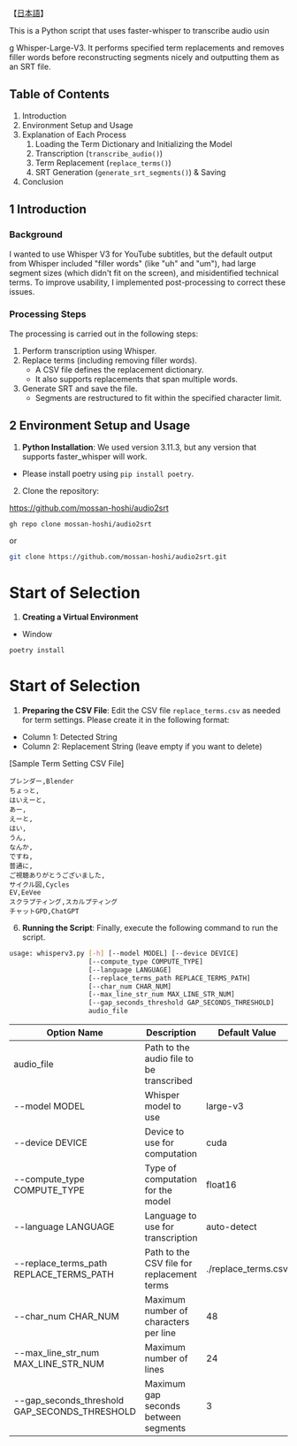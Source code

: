 【[日本語](./README_jp.md)】

This is a Python script that uses faster-whisper to transcribe audio usin

g Whisper-Large-V3. It performs specified term replacements and removes filler words before reconstructing segments nicely and outputting them as an SRT file.
## Table of Contents
1. Introduction
2. Environment Setup and Usage
3. Explanation of Each Process
   1. Loading the Term Dictionary and Initializing the Model
   2. Transcription (`transcribe_audio()`)
   3. Term Replacement (`replace_terms()`)
   4. SRT Generation (`generate_srt_segments()`) & Saving
4. Conclusion

## 1 Introduction
### Background
I wanted to use Whisper V3 for YouTube subtitles, but the default output from Whisper included "filler words" (like "uh" and "um"), had large segment sizes (which didn't fit on the screen), and misidentified technical terms. To improve usability, I implemented post-processing to correct these issues.

### Processing Steps
The processing is carried out in the following steps:
1. Perform transcription using Whisper.
2. Replace terms (including removing filler words).
    - A CSV file defines the replacement dictionary.
    - It also supports replacements that span multiple words.
3. Generate SRT and save the file.
    - Segments are restructured to fit within the specified character limit.

## 2 Environment Setup and Usage

1. **Python Installation**: We used version 3.11.3, but any version that supports faster_whisper will work.
- Please install poetry using `pip install poetry`.

2. Clone the repository:

https://github.com/mossan-hoshi/audio2srt

```bash
gh repo clone mossan-hoshi/audio2srt
```

or

```bash
git clone https://github.com/mossan-hoshi/audio2srt.git
```
# Start of Selection

1. **Creating a Virtual Environment**

- Window

```bash
poetry install
```
# Start of Selection

1. **Preparing the CSV File**: Edit the CSV file `replace_terms.csv` as needed for term settings. Please create it in the following format:

- Column 1: Detected String
- Column 2: Replacement String (leave empty if you want to delete)

[Sample Term Setting CSV File]

```csv
ブレンダー,Blender
ちょっと,
はいえーと,
あー,
えーと,
はい,
うん,
なんか,
ですね,
普通に,
ご視聴ありがとうございました,
サイクル図,Cycles
EV,EeVee
スクラプティング,スカルプティング
チャットGPD,ChatGPT
```

6. **Running the Script**: Finally, execute the following command to run the script.

```bash
usage: whisperv3.py [-h] [--model MODEL] [--device DEVICE]
                    [--compute_type COMPUTE_TYPE]
                    [--language LANGUAGE]
                    [--replace_terms_path REPLACE_TERMS_PATH]        
                    [--char_num CHAR_NUM]
                    [--max_line_str_num MAX_LINE_STR_NUM]
                    [--gap_seconds_threshold GAP_SECONDS_THRESHOLD]  
                    audio_file
```

| Option Name                        | Description                                  | Default Value            |
|-----------------------------------|----------------------------------------------|--------------------------|
| audio_file                        | Path to the audio file to be transcribed     |                          |
| --model MODEL                     | Whisper model to use                          | large-v3                 |
| --device DEVICE                   | Device to use for computation                 | cuda                     |
| --compute_type COMPUTE_TYPE       | Type of computation for the model             | float16                  |
| --language LANGUAGE               | Language to use for transcription              | auto-detect              |
| --replace_terms_path REPLACE_TERMS_PATH | Path to the CSV file for replacement terms   | ./replace_terms.csv      |
| --char_num CHAR_NUM               | Maximum number of characters per line         | 48                       |
| --max_line_str_num MAX_LINE_STR_NUM | Maximum number of lines                       | 24                       |
| --gap_seconds_threshold GAP_SECONDS_THRESHOLD | Maximum gap seconds between segments          | 3                       |
